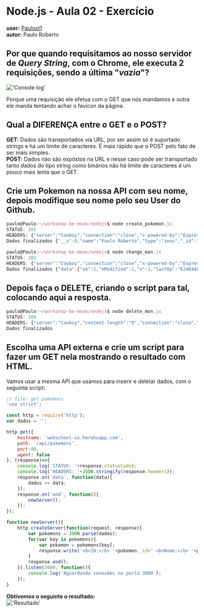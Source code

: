 # Node.js - Aula 02 - Exercício
**user:** [Pauloxt1](https://github.com/Pauloxt1)<br>
**autor:** Paulo Roberto

## Por que quando requisitamos ao nosso servidor de *Query String*, **com o Chrome**, ele executa 2 requisições, sendo a última "*vazia*"?
!['Console log'](http://i.imgur.com/YU4k7xh.png)

Porque uma requisição ele efetua com o GET que nós mandamos e outra ele manda tentando achar o favicon da página.

## Qual a DIFERENÇA entre o GET e o POST?
<b>GET:</b> Dados são transportados via URL, por ser assim só é suportado strings e há um limite de caracteres. É mais rápido que o POST pelo fato de ser mais simples.<br>
<b>POST:</b> Dados não são expóstos na URL e nesse caso pode ser transportado tanto dados do tipo string como binários não há limite de caracteres é um pouco mais lenta que o GET.

## Crie um Pokemon na nossa API com seu nome, depois modifique seu nome pelo seu User do Github.
```js
paulo@Paulo:~/workshop-be-mean/nodejs$ node create_pokemon.js
STATUS: 201
HEADERS: {"server":"Cowboy","connection":"close","x-powered-by":"Express","access-control-allow-origin":"*","content-type":"application/json; charset=utf-8","content-length":"79","etag":"W/\"4f-FQst1JWQGV9Isx6b9QMehg\"","date":"Sat, 16 Jan 2016 17:37:40 GMT","via":"1.1 vegur"}
Dados finalizados {"__v":0,"name":"Paulo Roberto","type":"zeus","_id":"569a7fe41f61701100d42ac7"}
```
```js
paulo@Paulo:~/workshop-be-mean/nodejs$ node change_mon.js
STATUS: 202
HEADERS: {"server":"Cowboy","connection":"close","x-powered-by":"Express","access-control-allow-origin":"*","content-type":"application/json; charset=utf-8","content-length":"108","etag":"W/\"6c-D2UU4v75j2T2occrW4VFWQ\"","date":"Sat, 16 Jan 2016 18:07:13 GMT","via":"1.1 vegur"}
Dados finalizados {"data":{"ok":1,"nModified":1,"n":1,"lastOp":"6240448465881530369","electionId":"565e25d106dca622271891c4"}}
```
## **Depois faça o DELETE**, criando o script para tal, colocando aqui a resposta.
```js
paulo@Paulo:~/workshop-be-mean/nodejs$ node delete_mon.js
STATUS: 204
HEADERS: {"server":"Cowboy","content-length":"0","connection":"close","x-powered-by":"Express","access-control-allow-origin":"*","date":"Sat, 16 Jan 2016 18:12:01 GMT","via":"1.1 vegur"}
Dados finalizados 
```
## Escolha uma **API externa** e crie um script para fazer um GET nela **mostrando o resultado com HTML**.
Vamos usar a mesma API que usamos para inserir e deletar dados, com o seguinte script:
```js
// file: get-pokemons
'use strict';

const http = require('http');
var dados = '';

http.get({
	hostname: 'webschool-io.herokuapp.com',
	path: '/api/pokemons',
	port:80,
	agent: false
}, (response)=>{
	console.log('STATUS: '+response.statusCode);
	console.log('HEADERS: '+JSON.stringify(response.headers));
	response.on('data', function(data){
		dados += data;
	});
	response.on('end', function(){
		newServer();
	});
});

function newServer(){
	http.createServer(function(request, response){
		var pokemons = JSON.parse(dados);
		for(var key in pokemons){
			var pokemon = pokemons[key];
			response.write('<b>ID:</b> '+pokemon._id+' <b>Nome:</b> '+pokemon.name+' <b>Tipo:</b> '+pokemon.type+'<br>');
		}
		response.end();
	}).listen(3000, function(){
		console.log('Aguardando conexões na porta 3000');
	});
}
```
<b>Obtivemos o seguinte o resultado:</b><br>
!['Resultado'](http://i.imgur.com/geKbIv5.png)
